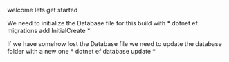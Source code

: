 welcome lets get started

We need to initialize the Database file for this build with 
*
dotnet ef migrations add InitialCreate
*

If we have somehow lost the Database file we need to update the database folder with a new one
*
dotnet ef database update
*
